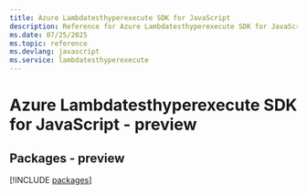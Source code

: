 ```yaml
---
title: Azure Lambdatesthyperexecute SDK for JavaScript
description: Reference for Azure Lambdatesthyperexecute SDK for JavaScript
ms.date: 07/25/2025
ms.topic: reference
ms.devlang: javascript
ms.service: lambdatesthyperexecute
---
```

# Azure Lambdatesthyperexecute SDK for JavaScript - preview
## Packages - preview
[!INCLUDE [packages](lambdatesthyperexecute-index.md)]